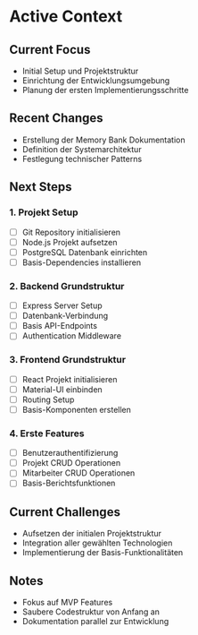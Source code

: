 # Active Context

## Current Focus
- Initial Setup und Projektstruktur
- Einrichtung der Entwicklungsumgebung
- Planung der ersten Implementierungsschritte

## Recent Changes
- Erstellung der Memory Bank Dokumentation
- Definition der Systemarchitektur
- Festlegung technischer Patterns

## Next Steps

### 1. Projekt Setup
- [ ] Git Repository initialisieren
- [ ] Node.js Projekt aufsetzen
- [ ] PostgreSQL Datenbank einrichten
- [ ] Basis-Dependencies installieren

### 2. Backend Grundstruktur
- [ ] Express Server Setup
- [ ] Datenbank-Verbindung
- [ ] Basis API-Endpoints
- [ ] Authentication Middleware

### 3. Frontend Grundstruktur
- [ ] React Projekt initialisieren
- [ ] Material-UI einbinden
- [ ] Routing Setup
- [ ] Basis-Komponenten erstellen

### 4. Erste Features
- [ ] Benutzerauthentifizierung
- [ ] Projekt CRUD Operationen
- [ ] Mitarbeiter CRUD Operationen
- [ ] Basis-Berichtsfunktionen

## Current Challenges
- Aufsetzen der initialen Projektstruktur
- Integration aller gewählten Technologien
- Implementierung der Basis-Funktionalitäten

## Notes
- Fokus auf MVP Features
- Saubere Codestruktur von Anfang an
- Dokumentation parallel zur Entwicklung
